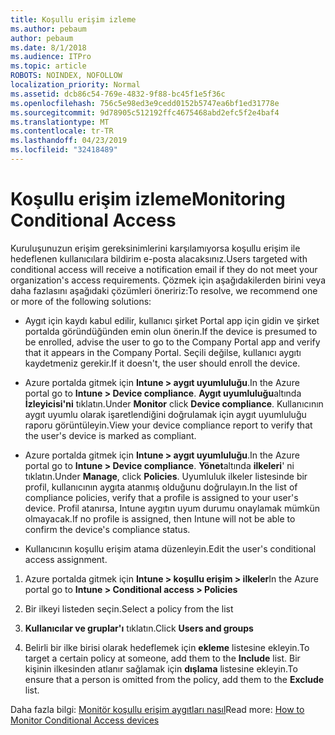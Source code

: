 ```yaml
---
title: Koşullu erişim izleme
ms.author: pebaum
author: pebaum
ms.date: 8/1/2018
ms.audience: ITPro
ms.topic: article
ROBOTS: NOINDEX, NOFOLLOW
localization_priority: Normal
ms.assetid: dcb86c54-769e-4832-9f88-bc45f1e5f36c
ms.openlocfilehash: 756c5e98ed3e9cedd0152b5747ea6bf1ed31778e
ms.sourcegitcommit: 9d78905c512192ffc4675468abd2efc5f2e4baf4
ms.translationtype: MT
ms.contentlocale: tr-TR
ms.lasthandoff: 04/23/2019
ms.locfileid: "32418489"
---
```

# <a name="monitoring-conditional-access"></a><span data-ttu-id="87715-102">Koşullu erişim izleme</span><span class="sxs-lookup"><span data-stu-id="87715-102">Monitoring Conditional Access</span></span>

<span data-ttu-id="87715-103">Kuruluşunuzun erişim gereksinimlerini karşılamıyorsa koşullu erişim ile hedeflenen kullanıcılara bildirim e-posta alacaksınız.</span><span class="sxs-lookup"><span data-stu-id="87715-103">Users targeted with conditional access will receive a notification email if they do not meet your organization's access requirements.</span></span> <span data-ttu-id="87715-104">Çözmek için aşağıdakilerden birini veya daha fazlasını aşağıdaki çözümleri öneririz:</span><span class="sxs-lookup"><span data-stu-id="87715-104">To resolve, we recommend one or more of the following solutions:</span></span>
  
- <span data-ttu-id="87715-105">Aygıt için kaydı kabul edilir, kullanıcı şirket Portal app için gidin ve şirket portalda göründüğünden emin olun önerin.</span><span class="sxs-lookup"><span data-stu-id="87715-105">If the device is presumed to be enrolled, advise the user to go to the Company Portal app and verify that it appears in the Company Portal.</span></span> <span data-ttu-id="87715-106">Seçili değilse, kullanıcı aygıtı kaydetmeniz gerekir.</span><span class="sxs-lookup"><span data-stu-id="87715-106">If it doesn't, the user should enroll the device.</span></span>
    
- <span data-ttu-id="87715-107">Azure portalda gitmek için **Intune \> aygıt uyumluluğu**.</span><span class="sxs-lookup"><span data-stu-id="87715-107">In the Azure portal go to **Intune \> Device compliance**.</span></span> <span data-ttu-id="87715-108">**Aygıt uyumluluğu**altında **İzleyicisi'ni** tıklatın.</span><span class="sxs-lookup"><span data-stu-id="87715-108">Under **Monitor** click **Device compliance**.</span></span> <span data-ttu-id="87715-109">Kullanıcının aygıt uyumlu olarak işaretlendiğini doğrulamak için aygıt uyumluluğu raporu görüntüleyin.</span><span class="sxs-lookup"><span data-stu-id="87715-109">View your device compliance report to verify that the user's device is marked as compliant.</span></span> 
    
- <span data-ttu-id="87715-110">Azure portalda gitmek için **Intune \> aygıt uyumluluğu**.</span><span class="sxs-lookup"><span data-stu-id="87715-110">In the Azure portal go to **Intune \> Device compliance**.</span></span> <span data-ttu-id="87715-111">**Yönet**altında **ilkeleri**' ni tıklatın.</span><span class="sxs-lookup"><span data-stu-id="87715-111">Under **Manage**, click **Policies**.</span></span> <span data-ttu-id="87715-112">Uyumluluk ilkeler listesinde bir profil, kullanıcının aygıta atanmış olduğunu doğrulayın.</span><span class="sxs-lookup"><span data-stu-id="87715-112">In the list of compliance policies, verify that a profile is assigned to your user's device.</span></span> <span data-ttu-id="87715-113">Profil atanırsa, Intune aygıtın uyum durumu onaylamak mümkün olmayacak.</span><span class="sxs-lookup"><span data-stu-id="87715-113">If no profile is assigned, then Intune will not be able to confirm the device's compliance status.</span></span> 
    
- <span data-ttu-id="87715-114">Kullanıcının koşullu erişim atama düzenleyin.</span><span class="sxs-lookup"><span data-stu-id="87715-114">Edit the user's conditional access assignment.</span></span>
    
1. <span data-ttu-id="87715-115">Azure portalda gitmek için **Intune \> koşullu erişim \> ilkeler**</span><span class="sxs-lookup"><span data-stu-id="87715-115">In the Azure portal go to **Intune \> Conditional access \> Policies**</span></span>
    
2. <span data-ttu-id="87715-116">Bir ilkeyi listeden seçin.</span><span class="sxs-lookup"><span data-stu-id="87715-116">Select a policy from the list</span></span>
    
3. <span data-ttu-id="87715-117">**Kullanıcılar ve gruplar'ı** tıklatın.</span><span class="sxs-lookup"><span data-stu-id="87715-117">Click **Users and groups**</span></span>
    
4. <span data-ttu-id="87715-118">Belirli bir ilke birisi olarak hedeflemek için **ekleme** listesine ekleyin.</span><span class="sxs-lookup"><span data-stu-id="87715-118">To target a certain policy at someone, add them to the **Include** list.</span></span> <span data-ttu-id="87715-119">Bir kişinin ilkesinden atlanır sağlamak için **dışlama** listesine ekleyin.</span><span class="sxs-lookup"><span data-stu-id="87715-119">To ensure that a person is omitted from the policy, add them to the **Exclude** list.</span></span> 
    
<span data-ttu-id="87715-120">Daha fazla bilgi: [Monitör koşullu erişim aygıtları nasıl](https://docs.microsoft.com/intune/conditional-access-exchange-monitor)</span><span class="sxs-lookup"><span data-stu-id="87715-120">Read more: [How to Monitor Conditional Access devices](https://docs.microsoft.com/intune/conditional-access-exchange-monitor)</span></span>
  

